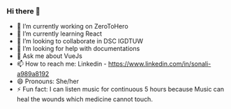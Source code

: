 ### Hi there 👋

- 🔭 I’m currently working on ZeroToHero
- 🌱 I’m currently learning React
- 👯 I’m looking to collaborate in DSC IGDTUW
- 🤔 I’m looking for help with documentations 
- 💬 Ask me about VueJs
- 📫 How to reach me: Linkedin - https://www.linkedin.com/in/sonali-a989a8192
- 😄 Pronouns: She/her
- ⚡ Fun fact: I can listen music for continuous 5 hours because Music can heal the wounds which medicine cannot touch.

